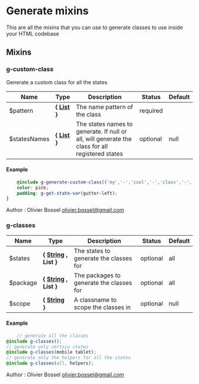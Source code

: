 # Generate mixins

This are all the mixins that you can use to generate classes to use inside your HTML codebase


## Mixins


### g-custom-class

Generate a custom class for all the states


Name  |  Type  |  Description  |  Status  |  Default
------------  |  ------------  |  ------------  |  ------------  |  ------------
$pattern  |  **{ [List](http://www.sass-lang.com/documentation/file.SASS_REFERENCE.html#lists) }**  |  The name pattern of the class  |  required  |
$statesNames  |  **{ [List](http://www.sass-lang.com/documentation/file.SASS_REFERENCE.html#lists) }**  |  The states names to generate. If null or all, will generate the class for all registered states  |  optional  |  null

#### Example
```scss
	@include g-generate-custom-class(('my','-','cool','-','class','-','%state')) {
	color: pink;
	padding: g-get-state-var(gutter-left);
}
```
Author : Olivier Bossel <olivier.bossel@gmail.com>


### g-classes




Name  |  Type  |  Description  |  Status  |  Default
------------  |  ------------  |  ------------  |  ------------  |  ------------
$states  |  **{ [String](http://www.sass-lang.com/documentation/file.SASS_REFERENCE.html#sass-script-strings) , List<String> }**  |  The states to generate the classes for  |  optional  |  all
$package  |  **{ [String](http://www.sass-lang.com/documentation/file.SASS_REFERENCE.html#sass-script-strings) , List<String> }**  |  The packages to generate the classes for  |  optional  |  all
$scope  |  **{ [String](http://www.sass-lang.com/documentation/file.SASS_REFERENCE.html#sass-script-strings) }**  |  A classname to scope the classes in  |  optional  |  null

#### Example
```scss
	// generate all the classes
@include g-classes();
// generate only certain states
@include g-classes(mobile tablet);
// generate only the helpers for all the states
@include g-classes(all, helpers);
```
Author : Olivier Bossel <olivier.bossel@gmail.com>